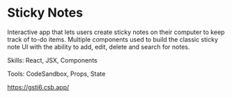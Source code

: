 # Sticky Notes

Interactive app that lets users create sticky notes on their computer to keep track of to-do items. Multiple components used to build the classic sticky note UI with the ability to add, edit, delete and search for notes.

Skills: React, JSX, Components

Tools: CodeSandbox, Props, State

https://gsti6.csb.app/
